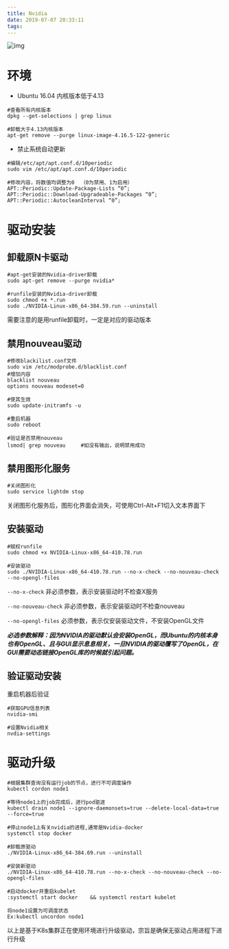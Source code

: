 ```yaml
---
title: Nvidia
date: 2019-07-07 20:33:11
tags:
---
```


![img](/pics/Nvidia_01.png)

<!-- more -->

# 环境

- Ubuntu 16.04 内核版本低于4.13

```
#查看所有内核版本
dpkg --get-selections | grep linux

#卸载大于4.13内核版本
apt-get remove --purge linux-image-4.16.5-122-generic
```



- 禁止系统自动更新

```
#编辑/etc/apt/apt.conf.d/10periodic
sudo vim /etc/apt/apt.conf.d/10periodic

#修改内容，将数值均调整为0	（0为禁用、1为启用）
APT::Periodic::Update-Package-Lists “0”; 
APT::Periodic::Download-Upgradeable-Packages “0”; 
APT::Periodic::AutocleanInterval “0”;
```



# 驱动安装

## 卸载原N卡驱动

```
#apt-get安装的Nvidia-driver卸载
sudo apt-get remove --purge nvidia*

#runfile安装的Nvidia-driver卸载
sudo chmod +x *.run
sudo ./NVIDIA-Linux-x86_64-384.59.run --uninstall
```

需要注意的是用runfile卸载时，一定是对应的驱动版本



## 禁用nouveau驱动

```
#修改blackilist.conf文件
sudo vim /etc/modprobe.d/blacklist.conf
#增加内容
blacklist nouveau
options nouveau modeset=0

#使其生效
sudo update-initramfs -u

#重启机器
sudo reboot

#验证是否禁用nouveau
lsmod| grep nouveau		#如没有输出，说明禁用成功
```



## 禁用图形化服务

```
#关闭图形化
sudo service lightdm stop
```

关闭图形化服务后，图形化界面会消失，可使用Ctrl-Alt+F1切入文本界面下



## 安装驱动

```
#赋权runfile
sudo chmod +x NVIDIA-Linux-x86_64-410.78.run

#安装驱动
sudo ./NVIDIA-Linux-x86_64-410.78.run --no-x-check --no-nouveau-check --no-opengl-files
```

`--no-x-check` 非必须参数，表示安装驱动时不检查X服务

`--no-nouveau-check` 非必须参数，表示安装驱动时不检查nouveau

`--no-opengl-files` 必须参数，表示仅安装驱动文件，不安装OpenGL文件

***必选参数解释：因为NVIDIA的驱动默认会安装OpenGL，而Ubuntu的内核本身也有OpenGL、且与GUI显示息息相关，一旦NVIDIA的驱动覆写了OpenGL，在GUI需要动态链接OpenGL库的时候就引起问题。***



## 验证驱动安装

重启机器后验证

```
#获取GPU信息列表
nvidia-smi

#设置Nvidia相关
nvdia-settings
```



# 驱动升级

```
#根据集群查询没有运行job的节点，进行不可调度操作
kubectl cordon node1

#等待node1上的job完成后，进行pod驱逐
kubectl drain node1 --ignore-daemonsets=true --delete-local-data=true --force=true

#停止node1上有关nvidia的进程,通常是Nvidia-docker
systemctl stop docker

#卸载原驱动
./NVIDIA-Linux-x86_64-384.69.run --uninstall

#安装新驱动
./NVIDIA-Linux-x86_64-410.78.run --no-x-check --no-nouveau-check --no-opengl-files

#启动docker并重启kubelet
:systemctl start docker    && systemctl restart kubelet

将node1设置为可调度状态
Ex:kubectl uncordon node1
```

以上是基于K8s集群正在使用环境进行升级驱动，宗旨是确保无驱动占用进程下进行升级